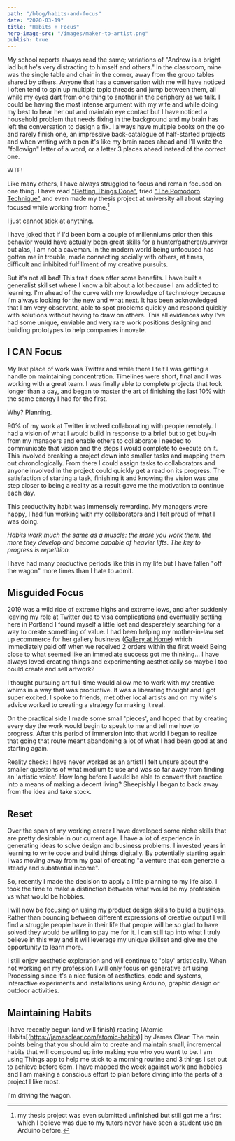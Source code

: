 ```yaml
---
path: "/blog/habits-and-focus"
date: "2020-03-19"
title: "Habits + Focus"
hero-image-src: "/images/maker-to-artist.png"
publish: true
---
```


My school reports always read the same; variations of "Andrew is a bright lad but he's very distracting to himself and others."
In the classroom, mine was the single table and chair in the corner, away from the group tables shared by others.
Anyone that has a conversation with me will have noticed I often tend to spin up multiple topic threads and jump between them, all while my eyes dart from one thing to another in the periphery as we talk.
I could be having the most intense argument with my wife and while doing my best to hear her out and maintain eye contact but I have noticed a household problem that needs fixing in the background and my brain has left the conversation to design a fix. I always have multiple books on the go and rarely finish one, an impressive back-catalogue of half-started projects and when writing with a pen it's like my brain races ahead and I'll write the "followign" letter of a word, or a letter 3 places ahead instead of the correct one.

WTF!

Like many others, I have always struggled to focus and remain focused on one thing. I have read ["Getting Things Done"](https://www.amazon.com/Getting-Things-Done-Stress-Free-Productivity/dp/0142000280), tried ["The Pomodoro Technique"](https://www.amazon.com/Pomodoro-Technique-Acclaimed-Time-Management-Transformed/dp/1524760706) and even made my thesis project at university all about staying focused while working from home.[^1]

I just cannot stick at anything.

I have joked that if I'd been born a couple of millenniums prior then this behavior would have actually been great skills for a hunter/gatherer/survivor but alas, I am not a caveman.
In the modern world being unfocused has gotten me in trouble, made connecting socially with others, at times, difficult and inhibited fulfillment of my creative pursuits.

But it's not all bad! This trait does offer some benefits. I have built a generalist skillset where I know a bit about a lot because I am addicted to learning. I'm ahead of the curve with my knowledge of technology because I'm always looking for the new and what next. It has been acknowledged that I am very observant, able to spot problems quickly and respond quickly with solutions without having to draw on others. This all evidences why I've had some unique, enviable and very rare work positions designing and building prototypes to help companies innovate.

[^1]: my thesis project was even submitted unfinished but still got me a first which I believe was due to my tutors never have seen a student use an Arduino before.

## I CAN Focus

My last place of work was Twitter and while there I felt I was getting a handle on maintaining concentration. Timelines were short, final and I was working with a great team. I was finally able to complete projects that took longer than a day, and began to master the art of finishing the last 10% with the same energy I had for the first.

Why? Planning.

90% of my work at Twitter involved collaborating with people remotely. I had a vision of what I would build in response to a brief but to get buy-in from my managers and enable others to collaborate I needed to communicate that vision and the steps I would complete to execute on it. This involved breaking a project down into smaller tasks and mapping them out chronologically. From there I could assign tasks to collaborators and anyone involved in the project could quickly get a read on its progress. The satisfaction of starting a task, finishing it and knowing the vision was one step closer to being a reality as a result gave me the motivation to continue each day.

This productivity habit was immensely rewarding. My managers were happy, I had fun working with my collaborators and I felt proud of what I was doing.

_Habits work much the same as a muscle: the more you work them, the more they develop and become capable of heavier lifts. The key to progress is repetition._

I have had many productive periods like this in my life but I have fallen "off the wagon" more times than I hate to admit.

## Misguided Focus

2019 was a wild ride of extreme highs and extreme lows, and after suddenly leaving my role at Twitter due to visa complications and eventually settling here in Portland I found myself a little lost and desperately searching for a way to create something of value.
I had been helping my mother-in-law set up ecommerce for her gallery business ([Gallery at Home](https://www.galleryathome.co.uk/)) which immediately paid off when we received 2 orders within the first week! Being close to what seemed like an immediate success got me thinking...
I have always loved creating things and experimenting aesthetically so maybe I too could create and sell artwork?

I thought pursuing art full-time would allow me to work with my creative whims in a way that was productive. It was a liberating thought and I got super excited. I spoke to friends, met other local artists and on my wife's advice worked to creating a strategy for making it real.

On the practical side I made some small 'pieces', and hoped that by creating every day the work would begin to speak to me and tell me how to progress. After this period of immersion into that world I began to realize that going that route meant abandoning a lot of what I had been good at and starting again.

Reality check: I have never worked as an artist! I felt unsure about the smaller questions of what medium to use and was so far away from finding an 'artistic voice'. How long before I would be able to convert that practice into a means of making a decent living? Sheepishly I began to back away from the idea and take stock.

## Reset

Over the span of my working career I have developed some niche skills that are pretty desirable in our current age. I have a lot of experience in generating ideas to solve design and business problems. I invested years in learning to write code and build things digitally. By potentially starting again I was moving away from my goal of creating "a venture that can generate a steady and substantial income".

So, recently I made the decision to apply a little planning to my life also. I took the time to make a distinction between what would be my profession vs what would be hobbies.

I will now be focusing on using my product design skills to build a business. Rather than bouncing between different expressions of creative output I will find a struggle people have in their life that people will be so glad to have solved they would be willing to pay me for it. I can still tap into what I truly believe in this way and it will leverage my unique skillset and give me the opportunity to learn more.

I still enjoy aesthetic exploration and will continue to 'play' artistically. When not working on my profession I will only focus on generative art using Processing since it's a nice fusion of aesthetics, code and systems, interactive experiments and installations using Arduino, graphic design or outdoor activities.

## Maintaining Habits

I have recently begun (and will finish) reading [Atomic Habits[(https://jamesclear.com/atomic-habits)] by James Clear. The main points being that you should aim to create and maintain small, incremental habits that will compound up into making you who you want to be.
I am using Things app to help me stick to a morning routine and 3 things I set out to achieve before 6pm.
I have mapped the week against work and hobbies and I am making a conscious effort to plan before diving into the parts of a project I like most.

I'm driving the wagon.
